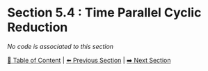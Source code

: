 # Section 5.4 : Time Parallel Cyclic Reduction

_No code is associated to this section_

[:book: Table of Content](../README.md) | [:arrow_left: Previous Section](../sec5.3/README.md) | [:arrow_right: Next Section](../sec5.5/README.md)
